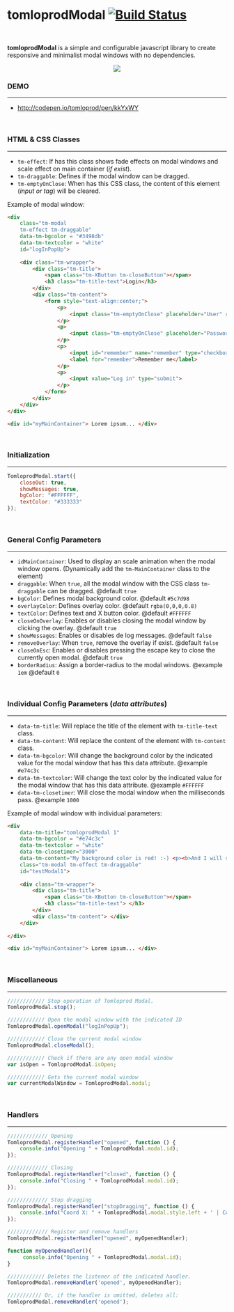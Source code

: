 # tomloprodModal [![Build Status](https://travis-ci.org/tomloprod/tomloprodModal.svg?branch=master)](https://travis-ci.org/tomloprod/tomloprodModal)

<br>

**tomloprodModal** is a simple and configurable javascript library to create responsive and minimalist modal windows with no dependencies.
<p align="center">
<img src="https://github.com/tomloprod/tomloprodModal/blob/master/tomloprodModal-test.gif"/>
</p>

### DEMO
---
* http://codepen.io/tomloprod/pen/kkYxWY

<br>

### HTML & CSS Classes
---

* `tm-effect`: If has this class shows fade effects on modal windows and scale effect on main container (*if exist*).
* `tm-draggable`: Defines if the modal window can be dragged.
* `tm-emptyOnClose`: When has this CSS class, the content of this element (*input or tag*) will be cleared.


Example of modal window:

````html
<div 
	class="tm-modal 
	tm-effect tm-draggable" 
	data-tm-bgcolor = "#3498db"
	data-tm-textcolor = "white"
	id="logInPopUp">
	
	<div class="tm-wrapper">
		<div class="tm-title">
			<span class="tm-XButton tm-closeButton"></span>  
			<h3 class="tm-title-text">Login</h3> 
		</div>
		<div class="tm-content">
			<form style="text-align:center;">
				<p>
					<input class="tm-emptyOnClose" placeholder="User" required="" type="text">
				</p>
				<p>
					<input class="tm-emptyOnClose" placeholder="Password" required="" type="password">
				</p>
				<p>
					<input id="remember" name="remember" type="checkbox" value="1">
					<label for="remember">Remember me</label>
				</p>
				<p>
					<input value="Log in" type="submit">
				</p>
			</form>
		</div>
	</div>
</div>

<div id="myMainContainer"> Lorem ipsum... </div>

````
<br>

### Initialization
---

````javascript
TomloprodModal.start({
    closeOut: true,
    showMessages: true,
    bgColor: "#FFFFFF",
    textColor: "#333333"
});
````

<br>

### General Config Parameters
---

* `idMainContainer`: Used to display an scale animation when the modal window opens. (Dynamically add the `tm-MainContainer` class to the element)
* `draggable`: When `true`, all the modal window with the CSS class `tm-draggable` can be dragged. @default `true`
* `bgColor`: Defines modal background color. @default `#5c7d98`
* `overlayColor`: Defines overlay color. @default `rgba(0,0,0,0.8)`
* `textColor`: Defines text and X button color. @default `#FFFFFF`
* `closeOnOverlay`: Enables or disables closing the modal window by clicking the overlay. @default `true`
* `showMessages`: Enables or disables de log messages. @default `false`
* `removeOverlay`: When `true`, remove the overlay if exist. @default `false`
* `closeOnEsc`: Enables or disables pressing the escape key to close the currently open modal. @default `true`
* `borderRadius`: Assign a border-radius to the modal windows. @example `1em` @default `0`

<br>

### Individual Config Parameters (*data attributes*)
---

* `data-tm-title`: Will replace the title of the element with `tm-title-text` class.
* `data-tm-content`: Will replace the content of the element with `tm-content` class.
* `data-tm-bgcolor`: Will change the background color by the indicated value for the modal window that has this data attribute. @example `#e74c3c`
* `data-tm-textcolor`: Will change the text color by the indicated value for the modal window that has this data attribute. @example `#FFFFFF`
* `data-tm-closetimer`: Will close the modal window when the milliseconds pass. @example `1000`

Example of modal window with individual parameters:

````html
<div 
    data-tm-title="tomloprodModal 1" 
    data-tm-bgcolor = "#e74c3c"
    data-tm-textcolor = "white"
    data-tm-closetimer="3000"
    data-tm-content="My background color is red! :-) <p><b>And I will self-destruct in 3 seconds</b>" 
    class="tm-modal tm-effect tm-draggable" 
    id="testModal1">
    
    <div class="tm-wrapper">
        <div class="tm-title">
            <span class="tm-XButton tm-closeButton"></span>  
            <h3 class="tm-title-text"> </h3> 
        </div>
        <div class="tm-content"> </div>
    </div>
    
</div>

<div id="myMainContainer"> Lorem ipsum... </div>
````
<br>

### Miscellaneous
---

````javascript
//////////// Stop operation of Tomloprod Modal.
TomloprodModal.stop();

//////////// Open the modal window with the indicated ID
TomloprodModal.openModal("logInPopUp");

//////////// Close the current modal window
TomloprodModal.closeModal();

//////////// Check if there are any open modal window
var isOpen = TomloprodModal.isOpen;

//////////// Gets the current modal window
var currentModalWindow = TomloprodModal.modal;
````

<br>

### Handlers
---


````javascript
///////////// Opening
TomloprodModal.registerHandler("opened", function () {
    console.info("Opening " + TomloprodModal.modal.id);
});

///////////// Closing
TomloprodModal.registerHandler("closed", function () {
    console.info("Closing " + TomloprodModal.modal.id);
});

///////////// Stop dragging
TomloprodModal.registerHandler("stopDragging", function () {
    console.info("Coord X: " + TomloprodModal.modal.style.left + ' | Coord Y: ' + TomloprodModal.modal.style.top);
});

///////////// Register and remove handlers
TomloprodModal.registerHandler("opened", myOpenedHandler);

function myOpenedHandler(){
     console.info("Opening " + TomloprodModal.modal.id);
}

//////////// Deletes the listener of the indicated handler.
TomloprodModal.removeHandler('opened', myOpenedHandler);

/////////// Or, if the handler is omitted, deletes all:
TomloprodModal.removeHandler('opened');
````
